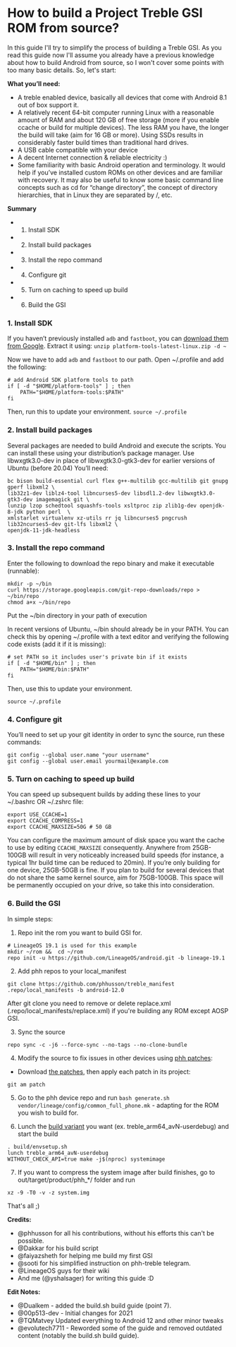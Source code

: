 # How to build a Project Treble GSI ROM from source?

In this guide I'll try to simplify the process of building a Treble GSI.
As you read this guide now I'll assume you already have a previous knowledge about how to build Android from source, so I won't cover some points with too many basic details.
So, let's start:

**What you’ll need:**

* A treble enabled device, basically all devices that come with Android 8.1 out of box support it.
* A relatively recent 64-bit computer running Linux with a reasonable amount of RAM and about 120 GB of free storage (more if you enable ccache or build for multiple devices). The less RAM you have, the longer the build will take (aim for 16 GB or more). Using SSDs results in considerably faster build times than traditional hard drives.
* A USB cable compatible with your device
* A decent Internet connection & reliable electricity :)
* Some familiarity with basic Android operation and terminology. It would help if you’ve installed custom ROMs on other devices and are familiar with recovery. It may also be useful to know some basic command line concepts such as cd for “change directory”, the concept of directory hierarchies, that in Linux they are separated by /, etc.

**Summary**
* 1. Install SDK
* 2. Install build packages
* 3. Install the repo command
* 4. Configure git
* 5. Turn on caching to speed up build
* 6. Build the GSI

### 1. Install SDK
If you haven’t previously installed `adb` and `fastboot`, you can [download them from Google](https://dl.google.com/android/repository/platform-tools-latest-linux.zip).
Extract it using: ```unzip platform-tools-latest-linux.zip -d ~```

Now we have to add `adb` and `fastboot` to our path. Open ~/.profile and add the following:

```
# add Android SDK platform tools to path
if [ -d "$HOME/platform-tools" ] ; then
    PATH="$HOME/platform-tools:$PATH"
fi
```

Then, run this to update your environment. ```source ~/.profile```

### 2. Install build packages

Several packages are needed to build Android and execute the scripts. You can install these using your distribution’s package manager. Use libwxgtk3.0-dev in place of libwxgtk3.0-gtk3-dev for earlier versions of Ubuntu (before 20.04) 
You’ll need:

```
bc bison build-essential curl flex g++-multilib gcc-multilib git gnupg gperf libxml2 \
lib32z1-dev liblz4-tool libncurses5-dev libsdl1.2-dev libwxgtk3.0-gtk3-dev imagemagick git \
lunzip lzop schedtool squashfs-tools xsltproc zip zlib1g-dev openjdk-8-jdk python perl  \
xmlstarlet virtualenv xz-utils rr jq libncurses5 pngcrush lib32ncurses5-dev git-lfs libxml2 \
openjdk-11-jdk-headless
```

### 3. Install the repo command

Enter the following to download the repo binary and make it executable (runnable):

```
mkdir -p ~/bin
curl https://storage.googleapis.com/git-repo-downloads/repo > ~/bin/repo
chmod a+x ~/bin/repo
```

Put the ~/bin directory in your path of execution

In recent versions of Ubuntu, ~/bin should already be in your PATH. You can check this by opening ~/.profile with a text editor and verifying the following code exists (add it if it is missing):

```
# set PATH so it includes user's private bin if it exists
if [ -d "$HOME/bin" ] ; then
    PATH="$HOME/bin:$PATH"
fi
```

Then, use this to update your environment.

```source ~/.profile```

### 4. Configure git

You’ll need to set up your git identity in order to sync the source, run these commands:

```
git config --global user.name "your username"
git config --global user.email yourmail@example.com
```

### 5. Turn on caching to speed up build

You can speed up subsequent builds by adding these lines to your ~/.bashrc OR ~/.zshrc file:

```
export USE_CCACHE=1
export CCACHE_COMPRESS=1
export CCACHE_MAXSIZE=50G # 50 GB
``` 

You can configure the maximum amount of disk space you want the cache to use by editing `CCACHE_MAXSIZE` consequently. Anywhere from 25GB-100GB will result in very noticeably increased build speeds (for instance, a typical 1hr build time can be reduced to 20min). If you’re only building for one device, 25GB-50GB is fine. If you plan to build for several devices that do not share the same kernel source, aim for 75GB-100GB. This space will be permanently occupied on your drive, so take this into consideration.

### 6. Build the GSI

In simple steps:

1. Repo init the rom you want to build GSI for.
```
# LineageOS 19.1 is used for this example
mkdir ~/rom &&  cd ~/rom
repo init -u https://github.com/LineageOS/android.git -b lineage-19.1
```

2. Add phh repos to your local_manifest
```
git clone https://github.com/phhusson/treble_manifest .repo/local_manifests -b android-12.0
```
After git clone you need to remove or delete replace.xml (.repo/local_manifests/replace.xml) if you're building any ROM except AOSP GSI.

3. Sync the source

```
repo sync -c -j6 --force-sync --no-tags --no-clone-bundle
```

4. Modify the source to fix issues in other devices using [phh patches](https://github.com/phhusson/treble_experimentations/releases/latest/download/patches-for-developers.zip):

* Download [the patches](https://github.com/phhusson/treble_experimentations/releases/latest/download/patches-for-developers.zip), then apply each patch in its project:

```
git am patch
```

5. Go to the phh device repo and run `bash generate.sh vendor/lineage/config/common_full_phone.mk` - adapting for the ROM you wish to build for. 

6. Lunch the [build variant](https://github.com/phhusson/treble_experimentations/blob/master/build.sh#L380) you want (ex. treble_arm64_avN-userdebug) and start the build

```
. build/envsetup.sh
lunch treble_arm64_avN-userdebug
WITHOUT_CHECK_API=true make -j$(nproc) systemimage
```

7. If you want to compress the system image after build finishes, go to out/target/product/phh_*/ folder and run

```
xz -9 -T0 -v -z system.img
```

That's all ;)

**Credits:**
- @phhusson for all his contributions, without his efforts this can't be possible.
- @Dakkar for his build script
- @faiyazsheth for helping me build my first GSI
- @sooti for his simplified instruction on phh-treble telegram.
- @LineageOS guys for their wiki
- And me (@yshalsager) for writing this guide :D	

**Edit Notes:**
- @Dualkem - added the build.sh build guide (point 7).
- @00p513-dev - Initial changes for 2021
- @TQMatvey Updated everything to Android 12 and other minor tweaks
- @evolutech7711 - Reworded some of the guide and removed outdated content (notably the build.sh build guide).